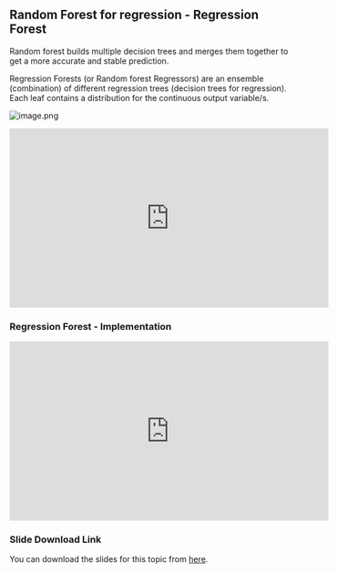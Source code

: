 ## Random Forest for regression - Regression Forest

Random forest builds multiple decision trees and merges them together to get a more accurate and stable prediction.

Regression Forests (or Random forest Regressors) are an ensemble (combination) of different regression trees (decision trees for regression). Each leaf contains a distribution for the continuous output variable/s.






![image.png](https://dphi-live.s3.amazonaws.com/media_uploads/image_2e1b9f9d0eed4aaf8f292818a69cd04d.png)



















<iframe width="560" height="315" src="https://www.youtube.com/embed/RUEFSwN-orQ?start=63" title="YouTube video player" frameborder="0" allow="accelerometer; autoplay; clipboard-write; encrypted-media; gyroscope; picture-in-picture" allowfullscreen></iframe>





### Regression Forest - Implementation







<iframe width="560" height="315" src="https://www.youtube.com/embed/O3UaGUZ8bAg?start=13" title="YouTube video player" frameborder="0" allow="accelerometer; autoplay; clipboard-write; encrypted-media; gyroscope; picture-in-picture" allowfullscreen></iframe>









### Slide Download Link

You can download the slides for this topic from [here](https://docs.google.com/presentation/d/1zW4IU6j5XJC0QGDdFxWpvZMgra60ftpnCfZAFZpInTQ/edit?usp=sharing).